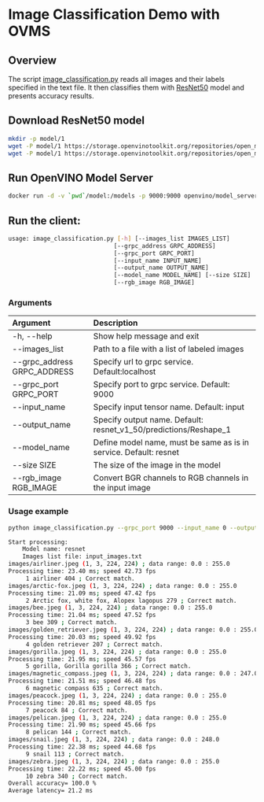 # Image Classification Demo with OVMS

## Overview

The script [image_classification.py](image_classification.py) reads all images and their labels specified in the text file. It then classifies them with [ResNet50](https://docs.openvino.ai/latest/omz_models_model_resnet50_binary_0001.html) model and presents accuracy results.


## Download ResNet50 model

```bash
mkdir -p model/1
wget -P model/1 https://storage.openvinotoolkit.org/repositories/open_model_zoo/2021.4/models_bin/3/resnet50-binary-0001/FP32-INT1/resnet50-binary-0001.bin
wget -P model/1 https://storage.openvinotoolkit.org/repositories/open_model_zoo/2021.4/models_bin/3/resnet50-binary-0001/FP32-INT1/resnet50-binary-0001.xml
```

## Run OpenVINO Model Server
```bash
docker run -d -v `pwd`/model:/models -p 9000:9000 openvino/model_server:latest --model_path /models --model_name resnet --port 9000
```

## Run the client:
```bash
usage: image_classification.py [-h] [--images_list IMAGES_LIST]
                              [--grpc_address GRPC_ADDRESS]
                              [--grpc_port GRPC_PORT]
                              [--input_name INPUT_NAME]
                              [--output_name OUTPUT_NAME]
                              [--model_name MODEL_NAME] [--size SIZE]
                              [--rgb_image RGB_IMAGE]
```

### Arguments

| Argument      | Description |
| :---        |    :----   |
| -h, --help       | Show help message and exit       |
| --images_list   |   Path to a file with a list of labeled images      |
| --grpc_address GRPC_ADDRESS | Specify url to grpc service. Default:localhost | 
| --grpc_port GRPC_PORT | Specify port to grpc service. Default: 9000 |
| --input_name | Specify input tensor name. Default: input |
| --output_name | Specify output name. Default: resnet_v1_50/predictions/Reshape_1 |
| --model_name | Define model name, must be same as is in service. Default: resnet|
| --size SIZE  | The size of the image in the model|
| --rgb_image RGB_IMAGE | Convert BGR channels to RGB channels in the input image |

### Usage example

```bash
python image_classification.py --grpc_port 9000 --input_name 0 --output_name prob --images_list ../input_images.txt

Start processing:
	Model name: resnet
	Images list file: input_images.txt
images/airliner.jpeg (1, 3, 224, 224) ; data range: 0.0 : 255.0
Processing time: 23.40 ms; speed 42.73 fps
	 1 airliner 404 ; Correct match.
images/arctic-fox.jpeg (1, 3, 224, 224) ; data range: 0.0 : 255.0
Processing time: 21.09 ms; speed 47.42 fps
	 2 Arctic fox, white fox, Alopex lagopus 279 ; Correct match.
images/bee.jpeg (1, 3, 224, 224) ; data range: 0.0 : 255.0
Processing time: 21.04 ms; speed 47.52 fps
	 3 bee 309 ; Correct match.
images/golden_retriever.jpeg (1, 3, 224, 224) ; data range: 0.0 : 255.0
Processing time: 20.03 ms; speed 49.92 fps
	 4 golden retriever 207 ; Correct match.
images/gorilla.jpeg (1, 3, 224, 224) ; data range: 0.0 : 255.0
Processing time: 21.95 ms; speed 45.57 fps
	 5 gorilla, Gorilla gorilla 366 ; Correct match.
images/magnetic_compass.jpeg (1, 3, 224, 224) ; data range: 0.0 : 247.0
Processing time: 21.51 ms; speed 46.48 fps
	 6 magnetic compass 635 ; Correct match.
images/peacock.jpeg (1, 3, 224, 224) ; data range: 0.0 : 255.0
Processing time: 20.81 ms; speed 48.05 fps
	 7 peacock 84 ; Correct match.
images/pelican.jpeg (1, 3, 224, 224) ; data range: 0.0 : 255.0
Processing time: 21.90 ms; speed 45.66 fps
	 8 pelican 144 ; Correct match.
images/snail.jpeg (1, 3, 224, 224) ; data range: 0.0 : 248.0
Processing time: 22.38 ms; speed 44.68 fps
	 9 snail 113 ; Correct match.
images/zebra.jpeg (1, 3, 224, 224) ; data range: 0.0 : 255.0
Processing time: 22.22 ms; speed 45.00 fps
	 10 zebra 340 ; Correct match.
Overall accuracy= 100.0 %
Average latency= 21.2 ms
```





